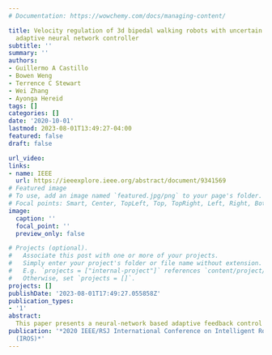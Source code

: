 ```yaml
---
# Documentation: https://wowchemy.com/docs/managing-content/

title: Velocity regulation of 3d bipedal walking robots with uncertain dynamics through
  adaptive neural network controller
subtitle: ''
summary: ''
authors:
- Guillermo A Castillo
- Bowen Weng
- Terrence C Stewart
- Wei Zhang
- Ayonga Hereid
tags: []
categories: []
date: '2020-10-01'
lastmod: 2023-08-01T13:49:27-04:00
featured: false
draft: false

url_video: 
links:
- name: IEEE
  url: https://ieeexplore.ieee.org/abstract/document/9341569
# Featured image
# To use, add an image named `featured.jpg/png` to your page's folder.
# Focal points: Smart, Center, TopLeft, Top, TopRight, Left, Right, BottomLeft, Bottom, BottomRight.
image:
  caption: ''
  focal_point: ''
  preview_only: false

# Projects (optional).
#   Associate this post with one or more of your projects.
#   Simply enter your project's folder or file name without extension.
#   E.g. `projects = ["internal-project"]` references `content/project/deep-learning/index.md`.
#   Otherwise, set `projects = []`.
projects: []
publishDate: '2023-08-01T17:49:27.055858Z'
publication_types:
- '1'
abstract: 
  This paper presents a neural-network based adaptive feedback control structure to regulate the velocity of 3D bipedal robots under dynamics uncertainties. Existing Hybrid Zero Dynamics (HZD)-based controllers regulate velocity through the implementation of heuristic regulators that do not consider model and environmental uncertainties, which may significantly affect the tracking performance of the controllers. In this paper, we address the uncertainties in the robot dynamics from the perspective of the reduced dimensional representation of virtual constraints and propose the integration of an adaptive neural network-based controller to regulate the robot velocity in the presence of model parameter uncertainties. The proposed approach yields improved tracking performance under dynamics uncertainties. The shallow adaptive neural network used in this paper does not require training a priori and has the potential to be implemented on the real-time robotic controller. A comparative simulation study of a 3D Cassie robot is presented to illustrate the performance of the proposed approach under various scenarios. 
publication: '*2020 IEEE/RSJ International Conference on Intelligent Robots and Systems
  (IROS)*'
---
```


